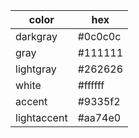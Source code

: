 | color       | hex     |
| ----------- | ------- |
| darkgray    | #0c0c0c |
| gray        | #111111 |
| lightgray   | #262626 |
| white       | #ffffff |
| accent      | #9335f2 |
| lightaccent | #aa74e0 |
